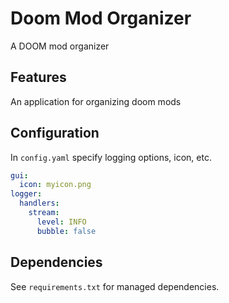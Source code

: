 # Doom Mod Organizer

A DOOM mod organizer

## Features

An application for organizing doom mods

## Configuration

In `config.yaml` specify logging options, icon, etc.

```yaml
gui:
  icon: myicon.png
logger:
  handlers:
    stream:
      level: INFO
      bubble: false
```

## Dependencies

See `requirements.txt` for managed dependencies.
